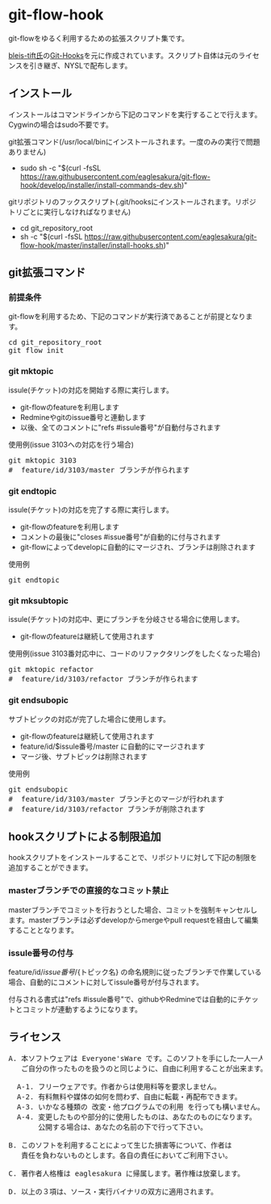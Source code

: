 # git-flow-hook

git-flowをゆるく利用するための拡張スクリプト集です。

[bleis-tift氏](https://github.com/bleis-tift)の[Git-Hooks](https://github.com/bleis-tift/Git-Hooks)を元に作成されています。スクリプト自体は元のライセンスを引き継ぎ、NYSLで配布します。

## インストール

インストールはコマンドラインから下記のコマンドを実行することで行えます。
Cygwinの場合はsudo不要です。

git拡張コマンド(/usr/local/binにインストールされます。一度のみの実行で問題ありません)
 * sudo sh -c "$(curl -fsSL https://raw.githubusercontent.com/eaglesakura/git-flow-hook/develop/installer/install-commands-dev.sh)"

gitリポジトリのフックスクリプト(.git/hooksにインストールされます。リポジトリごとに実行しなければなりません)
 * cd git_repository_root
 * sh -c "$(curl -fsSL  https://raw.githubusercontent.com/eaglesakura/git-flow-hook/master/installer/install-hooks.sh)"

## git拡張コマンド

### 前提条件

git-flowを利用するため、下記のコマンドが実行済であることが前提となります。

<pre>
cd git_repository_root
git flow init
</pre>

### git mktopic

issule(チケット)の対応を開始する際に実行します。

 * git-flowのfeatureを利用します
 * Redmineやgitのissue番号と連動します
 * 以後、全てのコメントに"refs #issule番号"が自動付与されます

使用例(issue 3103への対応を行う場合)
<pre>
git mktopic 3103
#  feature/id/3103/master ブランチが作られます
</pre>

### git endtopic

issule(チケット)の対応を完了する際に実行します。

 * git-flowのfeatureを利用します
 * コメントの最後に"closes #issue番号"が自動的に付与されます
 * git-flowによってdevelopに自動的にマージされ、ブランチは削除されます

使用例
<pre>
git endtopic
</pre>

### git mksubtopic

issule(チケット)の対応中、更にブランチを分岐させる場合に使用します。

 * git-flowのfeatureは継続して使用されます

使用例(issue 3103番対応中に、コードのリファクタリングをしたくなった場合)
<pre>
git mktopic refactor
#  feature/id/3103/refactor ブランチが作られます
</pre>

### git endsubopic

サブトピックの対応が完了した場合に使用します。

 * git-flowのfeatureは継続して使用されます
 * feature/id/$issule番号/master に自動的にマージされます
 * マージ後、サブトピックは削除されます

使用例
<pre>
git endsubopic
#  feature/id/3103/master ブランチとのマージが行われます
#  feature/id/3103/refactor ブランチが削除されます
</pre>

## hookスクリプトによる制限追加

hookスクリプトをインストールすることで、リポジトリに対して下記の制限を追加することができます。

### masterブランチでの直接的なコミット禁止

 masterブランチでコミットを行おうとした場合、コミットを強制キャンセルします。masterブランチは必ずdevelopからmergeやpull requestを経由して編集することとなります。

### issule番号の付与

 feature/id/${issue番号}/${トピック名} の命名規則に従ったブランチで作業している場合、自動的にコメントに対してissule番号が付与されます。

 付与される書式は"refs #issule番号"で、githubやRedmineでは自動的にチケットとコミットが連動するようになります。

## ライセンス

<pre>
A. 本ソフトウェアは Everyone'sWare です。このソフトを手にした一人一人が、
   ご自分の作ったものを扱うのと同じように、自由に利用することが出来ます。

  A-1. フリーウェアです。作者からは使用料等を要求しません。
  A-2. 有料無料や媒体の如何を問わず、自由に転載・再配布できます。
  A-3. いかなる種類の 改変・他プログラムでの利用 を行っても構いません。
  A-4. 変更したものや部分的に使用したものは、あなたのものになります。
       公開する場合は、あなたの名前の下で行って下さい。

B. このソフトを利用することによって生じた損害等について、作者は
   責任を負わないものとします。各自の責任においてご利用下さい。

C. 著作者人格権は eaglesakura に帰属します。著作権は放棄します。

D. 以上の３項は、ソース・実行バイナリの双方に適用されます。
</pre>
